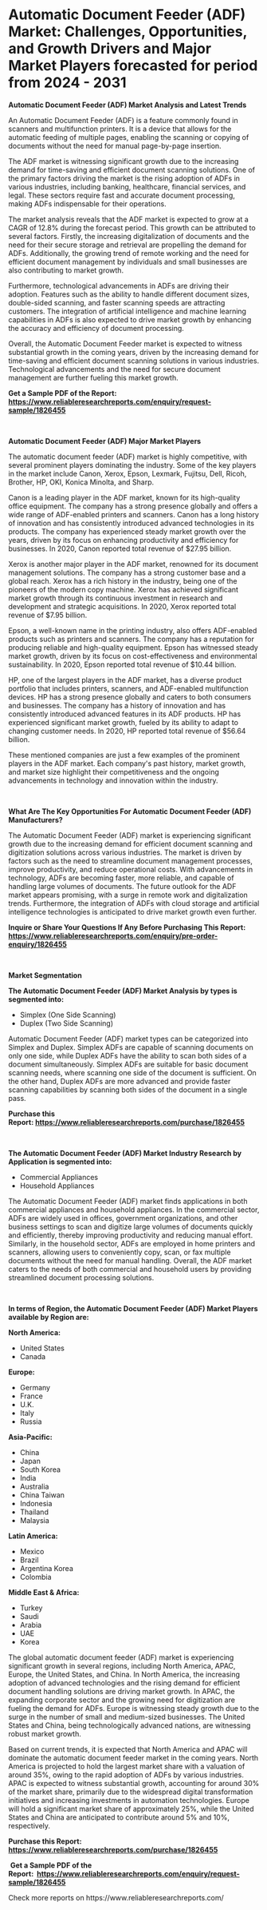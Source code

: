 <p><h1>Automatic Document Feeder (ADF) Market: Challenges, Opportunities, and Growth Drivers and Major Market Players forecasted for period from 2024 - 2031</h1></p><p><strong>Automatic Document Feeder (ADF) Market Analysis and Latest Trends</strong></p>
<p><p>An Automatic Document Feeder (ADF) is a feature commonly found in scanners and multifunction printers. It is a device that allows for the automatic feeding of multiple pages, enabling the scanning or copying of documents without the need for manual page-by-page insertion.</p><p>The ADF market is witnessing significant growth due to the increasing demand for time-saving and efficient document scanning solutions. One of the primary factors driving the market is the rising adoption of ADFs in various industries, including banking, healthcare, financial services, and legal. These sectors require fast and accurate document processing, making ADFs indispensable for their operations.</p><p>The market analysis reveals that the ADF market is expected to grow at a CAGR of 12.8% during the forecast period. This growth can be attributed to several factors. Firstly, the increasing digitalization of documents and the need for their secure storage and retrieval are propelling the demand for ADFs. Additionally, the growing trend of remote working and the need for efficient document management by individuals and small businesses are also contributing to market growth.</p><p>Furthermore, technological advancements in ADFs are driving their adoption. Features such as the ability to handle different document sizes, double-sided scanning, and faster scanning speeds are attracting customers. The integration of artificial intelligence and machine learning capabilities in ADFs is also expected to drive market growth by enhancing the accuracy and efficiency of document processing.</p><p>Overall, the Automatic Document Feeder market is expected to witness substantial growth in the coming years, driven by the increasing demand for time-saving and efficient document scanning solutions in various industries. Technological advancements and the need for secure document management are further fueling this market growth.</p></p>
<p><strong>Get a Sample PDF of the Report:&nbsp; <a href="https://www.reliableresearchreports.com/enquiry/request-sample/1826455">https://www.reliableresearchreports.com/enquiry/request-sample/1826455</a></strong></p>
<p>&nbsp;</p>
<p><strong>Automatic Document Feeder (ADF) Major Market Players</strong></p>
<p><p>The automatic document feeder (ADF) market is highly competitive, with several prominent players dominating the industry. Some of the key players in the market include Canon, Xerox, Epson, Lexmark, Fujitsu, Dell, Ricoh, Brother, HP, OKI, Konica Minolta, and Sharp.</p><p>Canon is a leading player in the ADF market, known for its high-quality office equipment. The company has a strong presence globally and offers a wide range of ADF-enabled printers and scanners. Canon has a long history of innovation and has consistently introduced advanced technologies in its products. The company has experienced steady market growth over the years, driven by its focus on enhancing productivity and efficiency for businesses. In 2020, Canon reported total revenue of $27.95 billion.</p><p>Xerox is another major player in the ADF market, renowned for its document management solutions. The company has a strong customer base and a global reach. Xerox has a rich history in the industry, being one of the pioneers of the modern copy machine. Xerox has achieved significant market growth through its continuous investment in research and development and strategic acquisitions. In 2020, Xerox reported total revenue of $7.95 billion.</p><p>Epson, a well-known name in the printing industry, also offers ADF-enabled products such as printers and scanners. The company has a reputation for producing reliable and high-quality equipment. Epson has witnessed steady market growth, driven by its focus on cost-effectiveness and environmental sustainability. In 2020, Epson reported total revenue of $10.44 billion.</p><p>HP, one of the largest players in the ADF market, has a diverse product portfolio that includes printers, scanners, and ADF-enabled multifunction devices. HP has a strong presence globally and caters to both consumers and businesses. The company has a history of innovation and has consistently introduced advanced features in its ADF products. HP has experienced significant market growth, fueled by its ability to adapt to changing customer needs. In 2020, HP reported total revenue of $56.64 billion.</p><p>These mentioned companies are just a few examples of the prominent players in the ADF market. Each company's past history, market growth, and market size highlight their competitiveness and the ongoing advancements in technology and innovation within the industry.</p></p>
<p>&nbsp;</p>
<p><strong>What Are The Key Opportunities For Automatic Document Feeder (ADF) Manufacturers?</strong></p>
<p><p>The Automatic Document Feeder (ADF) market is experiencing significant growth due to the increasing demand for efficient document scanning and digitization solutions across various industries. The market is driven by factors such as the need to streamline document management processes, improve productivity, and reduce operational costs. With advancements in technology, ADFs are becoming faster, more reliable, and capable of handling large volumes of documents. The future outlook for the ADF market appears promising, with a surge in remote work and digitalization trends. Furthermore, the integration of ADFs with cloud storage and artificial intelligence technologies is anticipated to drive market growth even further.</p></p>
<p><strong>Inquire or Share Your Questions If Any Before Purchasing This Report: <a href="https://www.reliableresearchreports.com/enquiry/pre-order-enquiry/1826455">https://www.reliableresearchreports.com/enquiry/pre-order-enquiry/1826455</a></strong></p>
<p>&nbsp;</p>
<p><strong>Market Segmentation</strong></p>
<p><strong>The Automatic Document Feeder (ADF) Market Analysis by types is segmented into:</strong></p>
<p><ul><li>Simplex (One Side Scanning)</li><li>Duplex (Two Side Scanning)</li></ul></p>
<p><p>Automatic Document Feeder (ADF) market types can be categorized into Simplex and Duplex. Simplex ADFs are capable of scanning documents on only one side, while Duplex ADFs have the ability to scan both sides of a document simultaneously. Simplex ADFs are suitable for basic document scanning needs, where scanning one side of the document is sufficient. On the other hand, Duplex ADFs are more advanced and provide faster scanning capabilities by scanning both sides of the document in a single pass.</p></p>
<p><strong>Purchase this Report:&nbsp;<a href="https://www.reliableresearchreports.com/purchase/1826455">https://www.reliableresearchreports.com/purchase/1826455</a></strong></p>
<p>&nbsp;</p>
<p><strong>The Automatic Document Feeder (ADF) Market Industry Research by Application is segmented into:</strong></p>
<p><ul><li>Commercial Appliances</li><li>Household Appliances</li></ul></p>
<p><p>The Automatic Document Feeder (ADF) market finds applications in both commercial appliances and household appliances. In the commercial sector, ADFs are widely used in offices, government organizations, and other business settings to scan and digitize large volumes of documents quickly and efficiently, thereby improving productivity and reducing manual effort. Similarly, in the household sector, ADFs are employed in home printers and scanners, allowing users to conveniently copy, scan, or fax multiple documents without the need for manual handling. Overall, the ADF market caters to the needs of both commercial and household users by providing streamlined document processing solutions.</p></p>
<p>&nbsp;</p>
<p><strong>In terms of Region, the Automatic Document Feeder (ADF) Market Players available by Region are:</strong></p>
<p>
    <p> <strong> North America: </strong>
        <ul>
            <li>United States</li>
            <li>Canada</li>
        </ul>
        </p> 
    <p> <strong> Europe: </strong>
        <ul>
            <li>Germany</li>
            <li>France</li>
            <li>U.K.</li>
            <li>Italy</li>
            <li>Russia</li>
        </ul>
        </p> 
    <p> <strong> Asia-Pacific: </strong>
        <ul>
            <li>China</li>
            <li>Japan</li>
            <li>South Korea</li>
            <li>India</li>
            <li>Australia</li>
            <li>China Taiwan</li>
            <li>Indonesia</li>
            <li>Thailand</li>
            <li>Malaysia</li>
        </ul>
        </p> 
    <p> <strong> Latin America: </strong>
        <ul>
            <li>Mexico</li>
            <li>Brazil</li>
            <li>Argentina Korea</li>
            <li>Colombia</li>
        </ul>
        </p> 
    <p> <strong> Middle East & Africa: </strong>
        <ul>
            <li>Turkey</li>
            <li>Saudi</li>
            <li>Arabia</li>
            <li>UAE</li>
            <li>Korea</li>
        </ul>
    </p>
    </p>
<p><p>The global automatic document feeder (ADF) market is experiencing significant growth in several regions, including North America, APAC, Europe, the United States, and China. In North America, the increasing adoption of advanced technologies and the rising demand for efficient document handling solutions are driving market growth. In APAC, the expanding corporate sector and the growing need for digitization are fueling the demand for ADFs. Europe is witnessing steady growth due to the surge in the number of small and medium-sized businesses. The United States and China, being technologically advanced nations, are witnessing robust market growth.</p><p>Based on current trends, it is expected that North America and APAC will dominate the automatic document feeder market in the coming years. North America is projected to hold the largest market share with a valuation of around 35%, owing to the rapid adoption of ADFs by various industries. APAC is expected to witness substantial growth, accounting for around 30% of the market share, primarily due to the widespread digital transformation initiatives and increasing investments in automation technologies. Europe will hold a significant market share of approximately 25%, while the United States and China are anticipated to contribute around 5% and 10%, respectively.</p></p>
<p><strong>Purchase this Report: <a href="https://www.reliableresearchreports.com/purchase/1826455">https://www.reliableresearchreports.com/purchase/1826455</a></strong></p>
<p>&nbsp;<strong>Get a Sample PDF of the Report:&nbsp;&nbsp;<a href="https://www.reliableresearchreports.com/enquiry/request-sample/1826455">https://www.reliableresearchreports.com/enquiry/request-sample/1826455</a></strong></p>
<p><strong></strong></p>
<p>Check more reports on https://www.reliableresearchreports.com/</p>